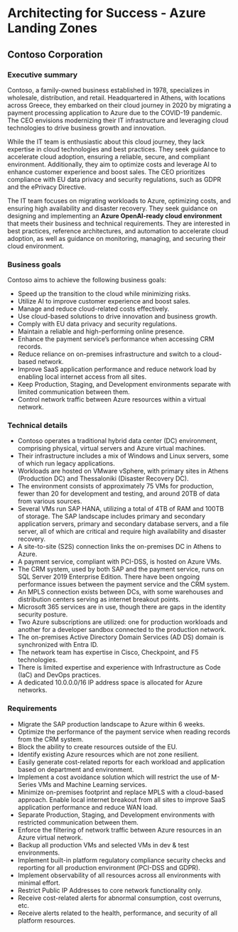 # Architecting for Success - Azure Landing Zones

## Contoso Corporation

### Executive summary

Contoso, a family-owned business established in 1978, specializes in wholesale, distribution, and retail. Headquartered in Athens, with locations across Greece, they embarked on their cloud journey in 2020 by migrating a payment processing application to Azure due to the COVID-19 pandemic. The CEO envisions modernizing their IT infrastructure and leveraging cloud technologies to drive business growth and innovation.

While the IT team is enthusiastic about this cloud journey, they lack expertise in cloud technologies and best practices. They seek guidance to accelerate cloud adoption, ensuring a reliable, secure, and compliant environment. Additionally, they aim to optimize costs and leverage AI to enhance customer experience and boost sales. The CEO prioritizes compliance with EU data privacy and security regulations, such as GDPR and the ePrivacy Directive.

The IT team focuses on migrating workloads to Azure, optimizing costs, and ensuring high availability and disaster recovery. They seek guidance on designing and implementing an **Azure OpenAI-ready cloud environment** that meets their business and technical requirements. They are interested in best practices, reference architectures, and automation to accelerate cloud adoption, as well as guidance on monitoring, managing, and securing their cloud environment.

### Business goals

Contoso aims to achieve the following business goals:

- Speed up the transition to the cloud while minimizing risks.
- Utilize AI to improve customer experience and boost sales.
- Manage and reduce cloud-related costs effectively.
- Use cloud-based solutions to drive innovation and business growth.
- Comply with EU data privacy and security regulations.
- Maintain a reliable and high-performing online presence.
- Enhance the payment service’s performance when accessing CRM records.
- Reduce reliance on on-premises infrastructure and switch to a cloud-based network.
- Improve SaaS application performance and reduce network load by enabling local internet access from all sites.
- Keep Production, Staging, and Development environments separate with limited communication between them.
- Control network traffic between Azure resources within a virtual network.

### Technical details

- Contoso operates a traditional hybrid data center (DC) environment, comprising physical, virtual servers and Azure virtual machines.
- Their infrastructure includes a mix of Windows and Linux servers, some of which run legacy applications.
- Workloads are hosted on VMware vSphere, with primary sites in Athens (Production DC) and Thessaloniki (Disaster Recovery DC).
- The environment consists of approximately 75 VMs for production, fewer than 20 for development and testing, and around 20TB of data from various sources.
- Several VMs run SAP HANA, utilizing a total of 4TB of RAM and 100TB of storage. The SAP landscape includes primary and secondary application servers, primary and secondary database servers, and a file server, all of which are critical and require high availability and disaster recovery.
- A site-to-site (S2S) connection links the on-premises DC in Athens to Azure.
- A payment service, compliant with PCI-DSS, is hosted on Azure VMs.
- The CRM system, used by both SAP and the payment service, runs on SQL Server 2019 Enterprise Edition. There have been ongoing performance issues between the payment service and the CRM system.
- An MPLS connection exists between DCs, with some warehouses and distribution centers serving as internet breakout points.
- Microsoft 365 services are in use, though there are gaps in the identity security posture.
- Two Azure subscriptions are utilized: one for production workloads and another for a developer sandbox connected to the production network.
- The on-premises Active Directory Domain Services (AD DS) domain is synchronized with Entra ID.
- The network team has expertise in Cisco, Checkpoint, and F5 technologies.
- There is limited expertise and experience with Infrastructure as Code (IaC) and DevOps practices.
- A dedicated 10.0.0.0/16 IP address space is allocated for Azure networks.

### Requirements

- Migrate the SAP production landscape to Azure within 6 weeks.
- Optimize the performance of the payment service when reading records from the CRM system.
- Block the ability to create resources outside of the EU.
- Identify existing Azure resources which are not zone resilient.
- Easily generate cost-related reports for each workload and application based on department and environment.
- Implement a cost avoidance solution which will restrict the use of M-Series VMs and Machine Learning services.
- Minimize on-premises footprint and replace MPLS with a cloud-based approach. Enable local internet breakout from all sites to improve SaaS application performance and reduce WAN load.
- Separate Production, Staging, and Development environments with restricted communication between them.
- Enforce the filtering of network traffic between Azure resources in an Azure virtual network.
- Backup all production VMs and selected VMs in dev & test environments.
- Implement built-in platform regulatory compliance security checks and reporting for all production environment (PCI-DSS and GDPR).
- Implement observability of all resources across all environments with minimal effort.
- Restrict Public IP Addresses to core network functionality only.
- Receive cost-related alerts for abnormal consumption, cost overruns,  etc.
- Receive alerts related to the health, performance, and security of all platform resources.